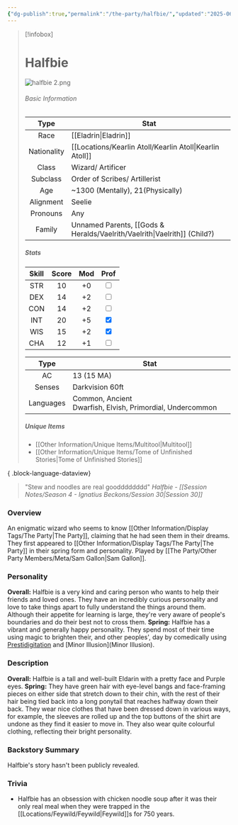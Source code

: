 ```yaml
---
{"dg-publish":true,"permalink":"/the-party/halfbie/","updated":"2025-06-14T13:51:50.024+01:00"}
---
```



> [!infobox]
> 
> # Halfbie
> ![halfbie 2.png](/img/user/Admin/Attachments/halfbie%202.png)
> ###### Basic Information
> 
>  Type | Stat |
> :----: | --- |
>  Race | [[Eladrin\|Eladrin]] |
>  Nationality | [[Locations/Kearlin Atoll/Kearlin Atoll\|Kearlin Atoll]] |
>  Class | Wizard/ Artificer |
>  Subclass | Order of Scribes/ Artillerist |
>  Age | ~1300 (Mentally), 21(Physically) |
>  Alignment | Seelie |
>  Pronouns | Any |
>  Family | Unnamed Parents, [[Gods & Heralds/Vaelrith/Vaelrith\|Vaelrith]] (Child?) |
>  ##### Stats
> Skill | Score | Mod | Prof |
> :---: | :---: | :---: | :---: |
>  STR | 10 | +0 | <input type="checkbox" unchecked> |
>  DEX | 14 | +2 |  <input type="checkbox" unchecked> |
>  CON | 14 | +2 | <input type="checkbox" unchecked> |
>  INT | 20 | +5 | <input type="checkbox" checked>|
>  WIS | 15 | +2 | <input type="checkbox" checked> |
>  CHA | 12 | +1 | <input type="checkbox" unchecked> |
>  
>Type | Stat |
>:---: | --- |
>AC | 13 (15 MA) |
>Senses | Darkvision 60ft |
>Languages | Common, Ancient Dwarfish, Elvish, Primordial, Undercommon|
>
>##### Unique Items 
> - [[Other Information/Unique Items/Multitool\|Multitool]]
> - [[Other Information/Unique Items/Tome of Unfinished Stories\|Tome of Unfinished Stories]]
> 
{ .block-language-dataview}

> "Stew and noodles are real goodddddddd" <cite>Halfbie - [[Session Notes/Season 4 - Ignatius Beckons/Session 30\|Session 30]]</cite>

### Overview
An enigmatic wizard who seems to know [[Other Information/Display Tags/The Party\|The Party]], claiming that he had seen them in their dreams. They first appeared to [[Other Information/Display Tags/The Party\|The Party]] in their spring form and personality. Played by [[The Party/Other Party Members/Meta/Sam Gallon\|Sam Gallon]].

### Personality
**Overall:** Halfbie is a very kind and caring person who wants to help their friends and loved ones. They have an incredibly curious personality and love to take things apart to fully understand the things around them. Although their appetite for learning is large, they're very aware of people's boundaries and do their best not to cross them. 
**Spring:** Halfbie has a vibrant and generally happy personality. They spend most of their time using magic to brighten their, and other peoples', day by comedically using [Prestidigitation](https://www.dndbeyond.com/spells/2213-prestidigitation) and [Minor Illusion](Minor Illusion).

### Description
**Overall:** Halfbie is a tall and well-built Eldarin with a pretty face and Purple eyes. 
**Spring:** They have green hair with eye-level bangs and face-framing pieces on either side that stretch down to their chin, with the rest of their hair being tied back into a long ponytail that reaches halfway down their back. They wear nice clothes that have been dressed down in various ways, for example, the sleeves are rolled up and the top buttons of the shirt are undone as they find it easier to move in. They also wear quite colourful clothing, reflecting their bright personality.

### Backstory Summary
Halfbie's story hasn't been publicly revealed.

### Trivia
- Halfbie has an obsession with chicken noodle soup after it was their only real meal when they were trapped in the [[Locations/Feywild/Feywild\|Feywild]]s for 750 years.